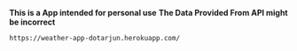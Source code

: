 **This is a App intended for personal use**
**The Data Provided From API might be incorrect**

```https://weather-app-dotarjun.herokuapp.com/```
